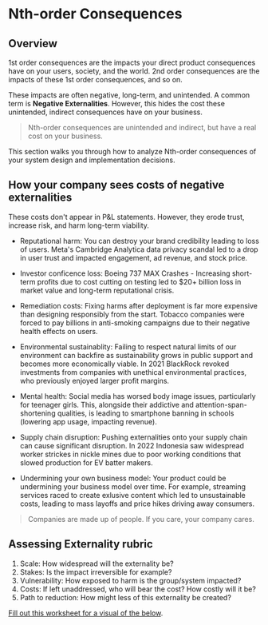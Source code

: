 # Nth-order Consequences

## Overview

1st order consequences are the impacts your direct product consequences have on your users, society, and the world. 2nd order consequences are the impacts of these 1st order consequences, and so on. 

These impacts are often negative, long-term, and unintended. A common term is **Negative Externalities**. However, this hides the cost these unintended, indirect consequences have on your business. 

> Nth-order consequences are unintended and indirect, but have a real cost on your business.

This section walks you through how to analyze Nth-order consequences of your system design and implementation decisions.


## How your company sees costs of negative externalities
These costs don't appear in P&L statements. However, they erode trust, increase risk, and harm long-term viability.

- Reputational harm: You can destroy your brand credibility leading to loss of users. Meta's Cambridge Analytica data privacy scandal led to a drop in user trust and impacted engagement, ad revenue, and stock price.

- Investor conficence loss: Boeing 737 MAX Crashes - Increasing short-term profits due to cost cutting on testing led to $20+ billion loss in market value and long-term reputational crisis.

- Remediation costs: Fixing harms after deployment is far more expensive than designing responsibly from the start. Tobacco companies were forced to pay billions in anti-smoking campaigns due to their negative health effects on users.

- Environmental sustainablity: Failing to respect natural limits of our environment can backfire as sustainability grows in public support and becomes more economically viable. In 2021 BlackRock revoked investments from companies with unethical environmental practices, who previously enjoyed larger profit margins. 

- Mental health: Social media has worsed body image issues, particularly for teenager girls. This, alongside their addictive and attention-span-shortening qualities, is leading to smartphone banning in schools (lowering app usage, impacting revenue).

- Supply chain disruption: Pushing externalities onto your supply chain can cause significant disruption. In 2022 Indonesia saw widespread worker strickes in nickle mines due to poor working conditions that slowed production for EV batter makers. 

- Undermining your own business model: Your product could be undermining your business model over time. For example, streaming services raced to create exlusive content which led to unsustainable costs, leading to mass layoffs and price hikes driving away consumers.

> Companies are made up of people. If you care, your company cares.

## Assessing Externality rubric
1. Scale: How widespread will the externality be?
2. Stakes: Is the impact irreversible for example?
3. Vulnerability: How exposed to harm is the group/system impacted?
4. Costs: If left unaddressed, who will bear the cost? How costly will it be?
5. Path to reduction: How might less of this externality be created?

[Fill out this worksheet for a visual of the below](https://s3.amazonaws.com/com.appolearning.files/production/uploads/uploaded_file/3445572b-9e9f-4d9b-87ac-d7a03465e473/Identifying_Externalities_Worksheet.pdf).